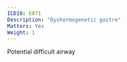 ```yaml
---
ICD10: E071
Description: "Dyshormogenetic goitre"
Matters: Yes
Weight: 1
---
```

Potential difficult airway
